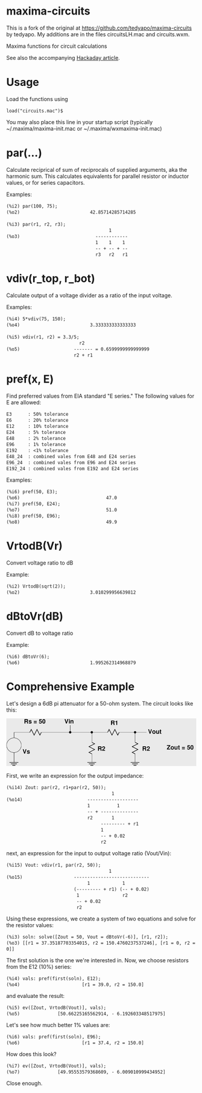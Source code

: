 # 
# maxima-circuits

This is a fork of the original at https://github.com/tedyapo/maxima-circuits by tedyapo.
My additions are in the files circuitsLH.mac and circuits.wxm.

Maxima functions for circuit calculations

See also the accompanying [Hackaday article](https://hackaday.com/2019/02/28/computer-algebra-for-electronic-design/).

# Usage
Load the functions using

    load("circuits.mac")$
    
You may also place this line in your startup script (typically ~/.maxima/maxima-init.mac or ~/.maxima/wxmaxima-init.mac)

# par(...)
Calculate reciprical of sum of reciprocals of supplied arguments, aka the harmonic sum. This calculates equivalents for parallel resistor or inductor values, or for series capacitors.

Examples:

    (%i2) par(100, 75);
    (%o2)                          42.85714285714285

    (%i3) par(r1, r2, r3);
                                          1
    (%o3)                            ------------
                                     1    1    1
                                     -- + -- + --
                                     r3   r2   r1
# vdiv(r_top, r_bot)
Calculate output of a voltage divider as a ratio of the input voltage.

Examples:

    (%i4) 5*vdiv(75, 150);
    (%o4)                          3.333333333333333

    (%i5) vdiv(r1, r2) = 3.3/5;
                               r2
    (%o5)                    ------- = 0.6599999999999999
                             r2 + r1

# pref(x, E)
Find preferred values from EIA standard "E series." The following values for E are allowed:

    E3      : 50% tolerance
    E6      : 20% tolerance
    E12     : 10% tolerance
    E24     : 5% tolerance
    E48     : 2% tolerance
    E96     : 1% tolerance
    E192    : <1% tolerance
    E48_24  : combined vales from E48 and E24 series
    E96_24  : combined vales from E96 and E24 series
    E192_24 : combined vales from E192 and E24 series
    
Examples:

    (%i6) pref(50, E3);
    (%o6)                                47.0
    (%i7) pref(50, E24);
    (%o7)                                51.0
    (%i8) pref(50, E96);
    (%o8)                                49.9

# VrtodB(Vr)
Convert voltage ratio to dB

Example:

    (%i2) VrtodB(sqrt(2));
    (%o2)                          3.010299956639812
    
# dBtoVr(dB)
Convert dB to voltage ratio

Example:

    (%i6) dBtoVr(6);
    (%o6)                          1.995262314968879

# Comprehensive Example
Let's design a 6dB pi attenuator for a 50-ohm system. The circuit looks like this:

![pi attenuator schematic](images/pi_attenuator.png)

First, we write an expression for the output impedance:

    (%i14) Zout: par(r2, r1+par(r2, 50));
                                           1
    (%o14)                        -------------------
                                  1          1
                                  -- + --------------
                                  r2       1
                                       --------- + r1
                                       1
                                       -- + 0.02
                                       r2
                                       
next, an expression for the input to output voltage ratio (Vout/Vin):

    (%i15) Vout: vdiv(r1, par(r2, 50));
                                          1
    (%o15)                   ----------------------------
                                  1            1
                             (--------- + r1) (-- + 0.02)
                              1                r2
                              -- + 0.02
                              r2

Using these expressions, we create a system of two equations and solve for the resistor values:

    (%i3) soln: solve([Zout = 50, Vout = dBtoVr(-6)], [r1, r2]);
    (%o3) [[r1 = 37.35187703354015, r2 = 150.4760237537246], [r1 = 0, r2 = 0]]

The first solution is the one we're interested in. Now, we choose resistors from the E12 (10%) series:

    (%i4) vals: pref(first(soln), E12);
    (%o4)                       [r1 = 39.0, r2 = 150.0]

and evaluate the result:

    (%i5) ev([Zout, VrtodB(Vout)], vals);
    (%o5)              [50.66225165562914, - 6.192603348517975]
    
Let's see how much better 1% values are:

    (%i6) vals: pref(first(soln), E96);
    (%o6)                       [r1 = 37.4, r2 = 150.0]

How does this look?

    (%i7) ev([Zout, VrtodB(Vout)], vals);
    (%o7)              [49.95553579368609, - 6.009010999434952]

Close enough.

